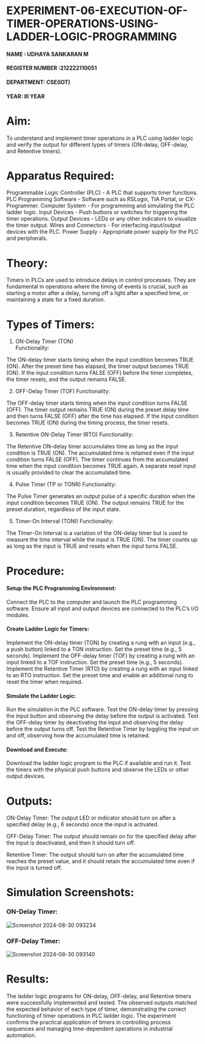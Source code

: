 # EXPERIMENT-06-EXECUTION-OF-TIMER-OPERATIONS-USING-LADDER-LOGIC-PROGRAMMING


 #### NAME : UDHAYA SANKARAN M
 #### REGISTER NUMBER :212222110051
 #### DEPARTMENT: CSE(IOT)
 #### YEAR: III YEAR

 
# Aim:
To understand and implement timer operations in a PLC using ladder logic and verify the output for different types of timers (ON-delay, OFF-delay, and Retentive timers).

# Apparatus Required:
Programmable Logic Controller (PLC) - A PLC that supports timer functions.
PLC Programming Software - Software such as RSLogix, TIA Portal, or CX-Programmer.
Computer System - For programming and simulating the PLC ladder logic.
Input Devices - Push buttons or switches for triggering the timer operations.
Output Devices - LEDs or any other indicators to visualize the timer output.
Wires and Connectors - For interfacing input/output devices with the PLC.
Power Supply - Appropriate power supply for the PLC and peripherals.
# Theory:
Timers in PLCs are used to introduce delays in control processes. They are fundamental in operations where the timing of events is crucial, 
such as starting a motor after a delay, turning off a light after a specified time, or maintaining a state for a fixed duration.

# Types of Timers:
 1. ON-Delay Timer (TON)   
Functionality:

The ON-delay timer starts timing when the input condition becomes TRUE (ON).
After the preset time has elapsed, the timer output becomes TRUE (ON).
If the input condition turns FALSE (OFF) before the timer completes, the timer resets, and the output remains FALSE.

2. OFF-Delay Timer (TOF)
Functionality:

The OFF-delay timer starts timing when the input condition turns FALSE (OFF).
The timer output remains TRUE (ON) during the preset delay time and then turns FALSE (OFF) after the time has elapsed.
If the input condition becomes TRUE (ON) during the timing process, the timer resets.

3. Retentive ON-Delay Timer (RTO)
Functionality:

The Retentive ON-delay timer accumulates time as long as the input condition is TRUE (ON).
The accumulated time is retained even if the input condition turns FALSE (OFF).
The timer continues from the accumulated time when the input condition becomes TRUE again.
A separate reset input is usually provided to clear the accumulated time.

4. Pulse Timer (TP or TONR)
Functionality:

The Pulse Timer generates an output pulse of a specific duration when the input condition becomes TRUE (ON).
The output remains TRUE for the preset duration, regardless of the input state.

5. Timer-On Interval (TONI)
Functionality:

The Timer-On Interval is a variation of the ON-delay timer but is used to measure the time interval while the input is TRUE (ON).
The timer counts up as long as the input is TRUE and resets when the input turns FALSE.

 
# Procedure:
#### Setup the PLC Programming Environment:

Connect the PLC to the computer and launch the PLC programming software.
Ensure all input and output devices are connected to the PLC’s I/O modules.

#### Create Ladder Logic for Timers:

Implement the ON-delay timer (TON) by creating a rung with an input (e.g., a push button) linked to a TON instruction. Set the preset time (e.g., 5 seconds).
Implement the OFF-delay timer (TOF) by creating a rung with an input linked to a TOF instruction. Set the preset time (e.g., 5 seconds).
Implement the Retentive Timer (RTO) by creating a rung with an input linked to an RTO instruction. Set the preset time and enable an additional rung to reset the timer when required.
#### Simulate the Ladder Logic:

Run the simulation in the PLC software.
Test the ON-delay timer by pressing the input button and observing the delay before the output is activated.
Test the OFF-delay timer by deactivating the input and observing the delay before the output turns off.
Test the Retentive Timer by toggling the input on and off, observing how the accumulated time is retained.
#### Download and Execute:

Download the ladder logic program to the PLC if available and run it.
Test the timers with the physical push buttons and observe the LEDs or other output devices.
#   Outputs:
ON-Delay Timer: The output LED or indicator should turn on after a specified delay (e.g., 6 seconds) once the input is activated.

OFF-Delay Timer: The output should remain on for the specified delay after the input is deactivated, and then it should turn off.

Retentive Timer: The output should turn on after the accumulated time reaches the preset value, and it should retain the accumulated time even if the input is turned off.


# Simulation Screenshots:
### ON-Delay Timer:
![Screenshot 2024-08-30 093234](https://github.com/user-attachments/assets/8e66eaee-2370-4d86-868f-bd745ba68c70)
### OFF-Delay Timer:
![Screenshot 2024-08-30 093140](https://github.com/user-attachments/assets/cf1915b3-4a77-4330-90d8-4a7f763fc75c)


# Results:
The ladder logic programs for ON-delay, OFF-delay, and Retentive timers were successfully implemented and tested.
The observed outputs matched the expected behavior of each type of timer, demonstrating the correct functioning of timer operations in PLC ladder logic.
The experiment confirms the practical application of timers in controlling process sequences and managing time-dependent operations in industrial automation.
